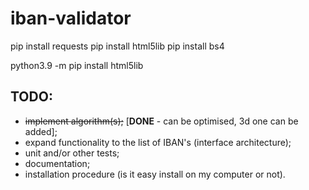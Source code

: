 # iban-validator

pip install requests
pip install html5lib
pip install bs4

python3.9 -m pip install  html5lib


## TODO:
- ~~implement algorithm(s);~~ [**DONE** - can be optimised, 3d one can be added];
- expand functionality to the list of IBAN's (interface architecture);
- unit and/or other tests;
- documentation;
- installation procedure (is it easy install on my computer or not).